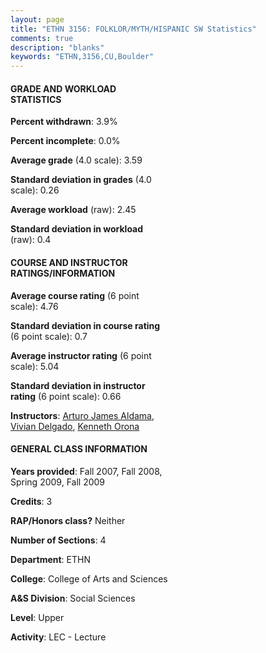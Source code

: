 ```yaml
---
layout: page
title: "ETHN 3156: FOLKLOR/MYTH/HISPANIC SW Statistics"
comments: true
description: "blanks"
keywords: "ETHN,3156,CU,Boulder"
---
```

<head>
<script src="https://ajax.googleapis.com/ajax/libs/jquery/2.1.3/jquery.min.js"></script>
<script src="https://dl.dropboxusercontent.com/s/pc42nxpaw1ea4o9/highcharts.js?dl=0"></script>
<!-- <script src="../assets/js/highcharts.js"></script> -->
<style type="text/css">@font-face {
	font-family: "Bebas Neue";
	src: url(https://www.filehosting.org/file/details/544349/BebasNeue Regular.otf) format("opentype");
	}
	h1.Bebas { 
		font-family: "Bebas Neue", Verdana, Tahoma;
	}
</style>
</head>
<body>
	<div id="container" style="float: right; width: 45%; height: 88%; margin-left: 2.5%; margin-right: 2.5%;"></div>
	<script language="JavaScript">
		$(document).ready(function() {
		var chart = {type: 'column'};
		var title = {text: 'Grade Distribution'};
		var xAxis = {categories: ['A','B','C','D','F'],crosshair: true};
		var yAxis = {min: 0,title: {text: 'Percentage'}};
		var tooltip = {headerFormat: '<center><b><span style="font-size:20px">{point.key}</span></b></center>',
		               pointFormat: '<td style="padding:0"><b>{point.y:.1f}%</b></td>',
		               footerFormat: '</table>',shared: true,useHTML: true};
		var plotOptions = {column: {pointPadding: 0.0,borderWidth: 0}};  
		var credits = {enabled: false};var series= [{name: 'Percent',data: [72.44,23.08,3.85,0.0,0.64,]}];
		var json = {};
		json.chart = chart;
		json.title = title;
		json.tooltip = tooltip;
		json.xAxis = xAxis;
		json.yAxis = yAxis;  
		json.series = series;
		json.plotOptions = plotOptions;  
		json.credits = credits;
		$('#container').highcharts(json);
	});
	</script>
</body>
			   
#### GRADE AND WORKLOAD STATISTICS

**Percent withdrawn**: 3.9%

**Percent incomplete**: 0.0%

**Average grade** (4.0 scale): 3.59

**Standard deviation in grades** (4.0 scale): 0.26

**Average workload** (raw): 2.45

**Standard deviation in workload** (raw): 0.4

#### COURSE AND INSTRUCTOR RATINGS/INFORMATION

**Average course rating** (6 point scale): 4.76

**Standard deviation in course rating** (6 point scale): 0.7

**Average instructor rating** (6 point scale): 5.04

**Standard deviation in instructor rating** (6 point scale): 0.66

**Instructors**: <a href='../../instructors/Arturo_James_Aldama'>Arturo James Aldama</a>, <a href='../../instructors/Vivian_Delgado'>Vivian Delgado</a>, <a href='../../instructors/Kenneth_Orona'>Kenneth Orona</a>

#### GENERAL CLASS INFORMATION

**Years provided**: Fall 2007, Fall 2008, Spring 2009, Fall 2009

**Credits**: 3

**RAP/Honors class?** Neither

**Number of Sections**: 4

**Department**: ETHN

**College**: College of Arts and Sciences

**A&S Division**: Social Sciences

**Level**: Upper

**Activity**: LEC - Lecture
